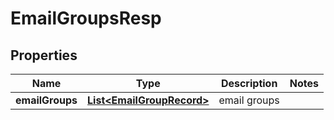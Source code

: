 # EmailGroupsResp

## Properties
Name | Type | Description | Notes
------------ | ------------- | ------------- | -------------
**emailGroups** | [**List&lt;EmailGroupRecord&gt;**](EmailGroupRecord.md) | email groups | 
